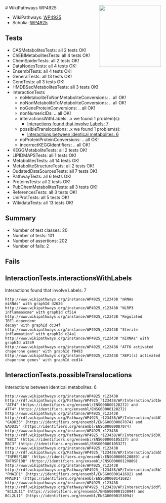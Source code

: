 <img style="float: right; width: 200px" src="https://upload.wikimedia.org/wikipedia/commons/thumb/8/83/Wplogo_with_text_500.png/640px-Wplogo_with_text_500.png" />
# WikiPathways WP4925

* WikiPathways: [WP4925](https://new.wikipathways.org/pathways/WP4925)
* Scholia: [WP4925](https://scholia.toolforge.org/wikipathways/WP4925)
## Tests
* CASMetabolitesTests: all 2 tests OK!
* ChEBIMetabolitesTests: all 4 tests OK!
* ChemSpiderTests: all 2 tests OK!
* DataNodesTests: all 4 tests OK!
* EnsemblTests: all 4 tests OK!
* GeneralTests: all 13 tests OK!
* GeneTests: all 3 tests OK!
* HMDBSecMetabolitesTests: all 3 tests OK!
* InteractionTests
    * noMetaboliteToNonMetaboliteConversions: .. all OK!
    * noNonMetaboliteToMetaboliteConversions: .. all OK!
    * noGeneProteinConversions: .. all OK!
    * nonNumericIDs: .. all OK!
    * interactionsWithLabels: .x we found 1 problem(s):
        * [Interactions found that involve Labels: 7](#630d267e)
    * possibleTranslocations: .x we found 1 problem(s):
        * [Interactions between identical metabolites: 6](#d59038c9)
    * noProteinProteinConversions: .. all OK!
    * incorrectKEGGIdentifiers: .. all OK!
* KEGGMetaboliteTests: all 2 tests OK!
* LIPIDMAPSTests: all 1 tests OK!
* MetabolitesTests: all 14 tests OK!
* MetaboliteStructureTests: all 2 tests OK!
* OudatedDataSourcesTests: all 7 tests OK!
* PathwayTests: all 6 tests OK!
* ProteinsTests: all 2 tests OK!
* PubChemMetabolitesTests: all 3 tests OK!
* ReferencesTests: all 3 tests OK!
* UniProtTests: all 5 tests OK!
* WikidataTests: all 13 tests OK!


## Summary

* Number of test classes: 20
* Number of tests: 101
* Number of assertions: 202
* Number of fails: 2

## Fails

<a name="630d267e" />

## InteractionTests.interactionsWithLabels

Interactions found that involve Labels: 7
```
http://www.wikipathways.org/instance/WP4925_r123438 "mRNAs
miRNAs" with graphId d2626
http://www.wikipathways.org/instance/WP4925_r123438 "NLRP3
inflammasome" with graphId cf514
http://www.wikipathways.org/instance/WP4925_r123438 "Regulated 
IRE1-dependent 
decay" with graphId dc34f
http://www.wikipathways.org/instance/WP4925_r123438 "Sterile
inflammation" with graphId c24a1
http://www.wikipathways.org/instance/WP4925_r123438 "miRNAs" with graphId a1249
http://www.wikipathways.org/instance/WP4925_r123438 "ATF6 activated chaperone genes" with graphId f0493
http://www.wikipathways.org/instance/WP4925_r123438 "XBP1(s) activated chaperone genes" with graphId ecd14
```

<a name="d59038c9" />

## InteractionTests.possibleTranslocations

Interactions between identical metabolites: 6
```
http://www.wikipathways.org/instance/WP4925_r123438 http://rdf.wikipathways.org/Pathway/WP4925_r123438/WP/Interaction/id1be6b1b "ATF4" (https://identifiers.org/ensembl/ENSG00000128272) and 
ATF4" (https://identifiers.org/ensembl/ENSG00000128272)
http://www.wikipathways.org/instance/WP4925_r123438 http://rdf.wikipathways.org/Pathway/WP4925_r123438/WP/Interaction/id407f2004 "GADD35" (https://identifiers.org/ensembl/ENSG00000087074) and 
GADD35" (https://identifiers.org/ensembl/ENSG00000087074)
http://www.wikipathways.org/instance/WP4925_r123438 http://rdf.wikipathways.org/Pathway/WP4925_r123438/WP/Interaction/id3012fc29 "BBC3" (https://identifiers.org/ensembl/ENSG00000105327) and 
BBC3" (https://identifiers.org/ensembl/ENSG00000105327)
http://www.wikipathways.org/instance/WP4925_r123438 http://rdf.wikipathways.org/Pathway/WP4925_r123438/WP/Interaction/ida551bc98 "TNFRSF10B" (https://identifiers.org/ensembl/ENSG00000120889) and 
TNFRSF10B" (https://identifiers.org/ensembl/ENSG00000120889)
http://www.wikipathways.org/instance/WP4925_r123438 http://rdf.wikipathways.org/Pathway/WP4925_r123438/WP/Interaction/id5b7aa56b "PMAIP1" (https://identifiers.org/ensembl/ENSG00000141682) and 
PMAIP1" (https://identifiers.org/ensembl/ENSG00000141682)
http://www.wikipathways.org/instance/WP4925_r123438 http://rdf.wikipathways.org/Pathway/WP4925_r123438/WP/Interaction/iddf2d6bd6 "BCL2L11" (https://identifiers.org/ensembl/ENSG00000153094) and 
BCL2L11" (https://identifiers.org/ensembl/ENSG00000153094)
```


